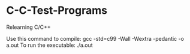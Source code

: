 # C-C-Test-Programs
Relearning C/C++

Use this command to compile: gcc -std=c99 -Wall -Wextra -pedantic -o a.out <filename>
To run the executable: ./a.out
